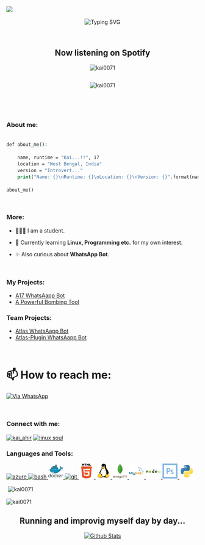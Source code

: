 ![](https://github.com/Kai0071/Kai0071/blob/main/Github%20%20Banner.png)



<div align="center">
    <img
        src="https://readme-typing-svg.herokuapp.com?font=GlossAndBloom&size=30&duration=4997&color=993300&background=FF673200&center=true&vCenter=true&lines=Hello...!!;I+Am+Kai...!!;Nice+to+meet+you...!!"
            alt="Typing SVG"
        /
        >
    </a>
</p>
</div>


<br>


</p>
<h2 align="center"> Now listening on Spotify
</h2>
<p align="center"> <img src="https://novatorem-mu-three.vercel.app/api/spotify" alt="kai0071" /> </p>



<h2 align="center"></h2>
<h2 align="center"></h2>

<p align="center"> <img src="https://komarev.com/ghpvc/?username=kai0071&label=Profile%20views&color=0e75b6&style=flat" alt="kai0071" /> </p>

<p align="left"> <a href="https://twitter.com/" target="blank"><img src="https://img.shields.io/twitter/follow/?logo=twitter&style=for-the-badge" alt="" /></a> </p>

<br>


<h3 align="left">About me:</h3>
<p align="left">



```cmd
    
def about_me():
    
    name, runtime = "Kai...!!", 17
    location = "West Bengal, India"
    version = "Introvert..."
    print("Name: {}\nRuntime: {}\nLocation: {}\nVersion: {}".format(name, runtime, location, version))

about_me()

```
<br>
  
    
    

<h3 align="left">More:</h3>
<p align="left">

- 🙋🏻‍♂️ I am a student.

- 👻 Currently learning **Linux, Programming etc.** for my own interest.

- ✨ Also curious about **WhatsApp Bot**.
    
    <br>
    
    
    
    
    
<h3 align="left">My Projects:</h3>
<p align="left">
    
 - [A17 WhatsAapp Bot](https://github.com/Kai0071/A17)
 - [A Powerful Bombing Tool](https://github.com/Kai0071/Super-Bombing)



<h3 align="left">Team Projects:</h3>
<p align="left">
    
 - [Atlas WhatsAapp Bot](https://github.com/FantoX001/Atlas-MD)
 - [Atlas-Plugin WhatsAapp Bot](https://github.com/FantoX001/Atlas-MD-Plugin)
   
</p>
    
    
   <br>
    
# 📫 How to reach me:
[![Via WhatsApp](https://img.shields.io/badge/WhatsApp-25D366?style=for-the-badge&logo=whatsapp&logoColor=white)](https://wa.me/916297175943)  
   
<br>
    

<h3 align="left">Connect with me:</h3>
<p align="left">
<a href="https://instagram.com/kai_ahir" target="blank"><img align="center" src="https://raw.githubusercontent.com/rahuldkjain/github-profile-readme-generator/master/src/images/icons/Social/instagram.svg" alt="kai_ahir" height="30" width="40" /></a>
<a href="https://www.youtube.com/c/linux soul" target="blank"><img align="center" src="https://raw.githubusercontent.com/rahuldkjain/github-profile-readme-generator/master/src/images/icons/Social/youtube.svg" alt="linux soul" height="30" width="40" /></a>
</p>



<h3 align="left">Languages and Tools:</h3>
<p align="left"> <a href="https://azure.microsoft.com/en-in/" target="_blank" rel="noreferrer"> <img src="https://www.vectorlogo.zone/logos/microsoft_azure/microsoft_azure-icon.svg" alt="azure" width="40" height="40"/> </a> <a href="https://www.gnu.org/software/bash/" target="_blank" rel="noreferrer"> <img src="https://www.vectorlogo.zone/logos/gnu_bash/gnu_bash-icon.svg" alt="bash" width="40" height="40"/> </a> <a href="https://www.docker.com/" target="_blank" rel="noreferrer"> <img src="https://raw.githubusercontent.com/devicons/devicon/master/icons/docker/docker-original-wordmark.svg" alt="docker" width="40" height="40"/> </a> <a href="https://git-scm.com/" target="_blank" rel="noreferrer"> <img src="https://www.vectorlogo.zone/logos/git-scm/git-scm-icon.svg" alt="git" width="40" height="40"/> </a> <a href="https://www.w3.org/html/" target="_blank" rel="noreferrer"> <img src="https://raw.githubusercontent.com/devicons/devicon/master/icons/html5/html5-original-wordmark.svg" alt="html5" width="40" height="40"/> </a> <a href="https://www.linux.org/" target="_blank" rel="noreferrer"> <img src="https://raw.githubusercontent.com/devicons/devicon/master/icons/linux/linux-original.svg" alt="linux" width="40" height="40"/> </a> <a href="https://www.mongodb.com/" target="_blank" rel="noreferrer"> <img src="https://raw.githubusercontent.com/devicons/devicon/master/icons/mongodb/mongodb-original-wordmark.svg" alt="mongodb" width="40" height="40"/> </a> <a href="https://www.mysql.com/" target="_blank" rel="noreferrer"> <img src="https://raw.githubusercontent.com/devicons/devicon/master/icons/mysql/mysql-original-wordmark.svg" alt="mysql" width="40" height="40"/> </a> <a href="https://nodejs.org" target="_blank" rel="noreferrer"> <img src="https://raw.githubusercontent.com/devicons/devicon/master/icons/nodejs/nodejs-original-wordmark.svg" alt="nodejs" width="40" height="40"/> </a> <a href="https://www.photoshop.com/en" target="_blank" rel="noreferrer"> <img src="https://raw.githubusercontent.com/devicons/devicon/master/icons/photoshop/photoshop-line.svg" alt="photoshop" width="40" height="40"/> </a> <a href="https://www.python.org" target="_blank" rel="noreferrer"> <img src="https://raw.githubusercontent.com/devicons/devicon/master/icons/python/python-original.svg" alt="python" width="40" height="40"/> </a> </p>


<p>&nbsp;<img align="center" src="https://github-readme-stats.vercel.app/api?username=kai0071&show_icons=true&locale=en" alt="kai0071" /></p>

<p><img align="center" src="https://github-readme-streak-stats.herokuapp.com/?user=kai0071&" alt="kai0071" /></p>


<h2 align="center"> Running and improvig myself day by day...
</h2>

<p align="center"><a href="https://github.com/Kai0071">
        <img src="https://raw.githubusercontent.com/bornmay/bornmay/Update/svg/Bottom.svg" alt="Github Stats" />
</p>


